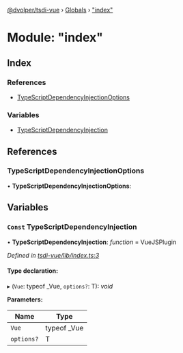 [@dvolper/tsdi-vue](../README.md) › [Globals](../globals.md) › ["index"](_index_.md)

# Module: "index"

## Index

### References

* [TypeScriptDependencyInjectionOptions](_index_.md#typescriptdependencyinjectionoptions)

### Variables

* [TypeScriptDependencyInjection](_index_.md#const-typescriptdependencyinjection)

## References

###  TypeScriptDependencyInjectionOptions

• **TypeScriptDependencyInjectionOptions**:

## Variables

### `Const` TypeScriptDependencyInjection

• **TypeScriptDependencyInjection**: *function* = VueJSPlugin

*Defined in [tsdi-vue/lib/index.ts:3](https://github.com/DavidVollmers/typescript-dependency-injection/blob/7e05792/packages/tsdi-vue/lib/index.ts#L3)*

#### Type declaration:

▸ (`Vue`: typeof _Vue, `options?`: T): *void*

**Parameters:**

Name | Type |
------ | ------ |
`Vue` | typeof _Vue |
`options?` | T |
